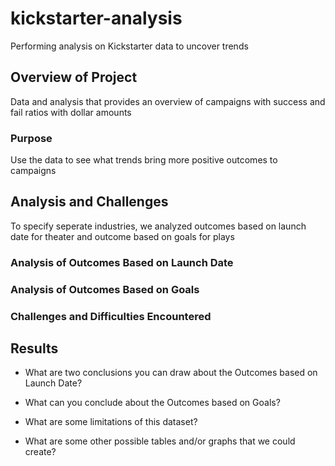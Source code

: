 # kickstarter-analysis
Performing analysis on Kickstarter data to uncover trends

## Overview of Project
Data and analysis that provides an overview of campaigns with success and fail ratios with dollar amounts

### Purpose
Use the data to see what trends bring more positive outcomes to campaigns

## Analysis and Challenges
To specify seperate industries, we analyzed outcomes based on launch date for theater and outcome based on goals for plays

### Analysis of Outcomes Based on Launch Date

### Analysis of Outcomes Based on Goals

### Challenges and Difficulties Encountered

## Results

- What are two conclusions you can draw about the Outcomes based on Launch Date?

- What can you conclude about the Outcomes based on Goals?

- What are some limitations of this dataset?

- What are some other possible tables and/or graphs that we could create?
